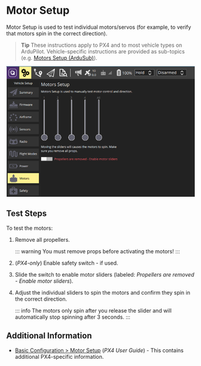 # Motor Setup

Motor Setup is used to test individual motors/servos (for example, to verify that motors spin in the correct direction).

> **Tip** These instructions apply to PX4 and to most vehicle types on ArduPilot.
  Vehicle-specific instructions are provided as sub-topics (e.g. [Motors Setup (ArduSub)](../SetupView/Motors_ardusub.md)).

![Motors Test](../../../assets/setup/Motors.png)

## Test Steps

To test the motors:

1. Remove all propellers.

   ::: warning
   You must remove props before activating the motors!
   :::
   
1. (*PX4-only*) Enable safety switch - if used.
1. Slide the switch to enable motor sliders (labeled: *Propellers are removed - Enable motor sliders*).
1. Adjust the individual sliders to spin the motors and confirm they spin in the correct direction.

   ::: info
   The motors only spin after you release the slider and will automatically stop spinning after 3 seconds.
   :::


## Additional Information

- [Basic Configuration > Motor Setup](http://docs.px4.io/master/en/config/motors.html) (*PX4 User Guide*) - This contains additional PX4-specific information.
